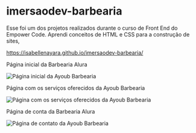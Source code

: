 # imersaodev-barbearia
Esse foi um dos projetos realizados durante o curso de Front End do Empower Code. Aprendi conceitos de HTML e CSS para a construção de sites,

https://isabellenayara.github.io/imersaodev-barbearia/

<p align="center">
<p> Página inicial da Barbearia Alura </p>
<img src="https://isabellenayara.github.io/imersaodev-barbearia/HOME.png" alt="Página inicial da Ayoub Barbearia">
<p> Página com os serviços oferecidos da Ayoub Barbearia </p>
<img src="https://isabellenayara.github.io/imersaodev-barbearia/PRODUTOS.png" alt="Página com os serviços oferecidos da Ayoub Barbearia">
<p> Página de conta da Barbearia Alura </p>
<img src="https://isabellenayara.github.io/imersaodev-barbearia/CONTATO.png" alt="Página de contato da Ayoub Barbearia">
</p>
